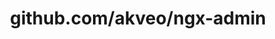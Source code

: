 ---
layout: post
title: github.com/akveo/ngx-admin
categories: link
tags: [انگلیسی, گیت‌هاب, برنامه‌نویسی]
---